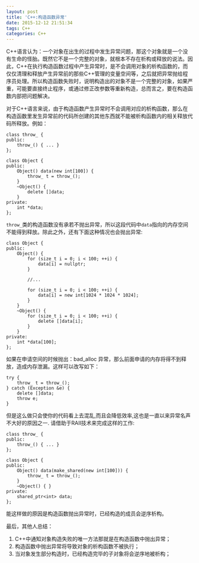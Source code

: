 ```yaml
---
layout: post
title: 'C++:构造函数异常'
date: 2015-12-12 21:51:34
tags: C++
categories: C++
---
```


C++语言认为：一个对象在出生的过程中发生异常问题，那这个对象就是一个没有生命的怪胎。既然它不是一个完整的对象，就根本不存在析构或释放的说法。因此，C++在执行构造函数过程中产生异常时，是不会调用对象的析构函数的，而仅仅清理和释放产生异常前的那些C++管理的变量空间等，之后就把异常抛给程序员处理。所以构造函数失败时，说明构造出的对象不是一个完整的对象，如果严重，可能要直接终止程序，或通过修正改参数等重新构造，总而言之，要在构造函数内部把问题解决。

<!-- more -->

对于C++语言来说，由于构造函数产生异常时不会调用对应的析构函数，那么在构造函数里发生异常前的代码所创建的其他东西就不能被析构函数内的相关释放代码所释放。例如：

	class throw_ {
	public:
		throw_() { ... }
	};
	
	class Object {
	public:
		Object() data(new int[100]) {
			throw_ t = throw_();
		}
		~Object() {
			delete []data;
		}
	private:
		int *data;
	};

`throw_`类的构造函数没有承若不抛出异常，所以这段代码中`data`指向的内存空间不能得到释放。除此之外，还有下面这种情况也会抛出异常:

	class Object {
	public:
		Object() {
			for (size_t i = 0; i < 100; ++i) {
				data[i] = nullptr;
			}
			
			//...
			
			for (size_t i = 0; i < 100; ++i) {
				data[i] = new int[1024 * 1024 * 1024];
			}
		}
		~Object() {
			for (size_t i = 0; i < 100; ++i) {
				delete []data[i];
			}
		}
	private:
		int *data[100];
	};
			
如果在申请空间的时候抛出：bad_alloc 异常，那么前面申请的内存将得不到释放，造成内存泄漏。这样可以改写如下：

	try {
		throw_ t = throw_();
	} catch (Exception &e) {
		delete []data;
		throw e;
	}

但是这么做只会使你的代码看上去混乱,而且会降低效率,这也是一直以来异常名声不大好的原因之一. 请借助于RAII技术来完成这样的工作:

	class throw_ {
	public:
		throw_() { ... }
	};
	
	class Object {
	public:
		Object() data(make_shared(new int[100])) {
			throw_ t = throw_();
		}
		~Object() { }
	private:
		shared_ptr<int> data;
	};
	
能这样做的原因是构造函数抛出异常时，已经构造的成员会逆序析构。

最后，其他人总结：

1. C++中通知对象构造失败的唯一方法那就是在构造函数中抛出异常；
2. 构造函数中抛出异常将导致对象的析构函数不被执行；
3. 当对象发生部分构造时，已经构造完毕的子对象将会逆序地被析构；